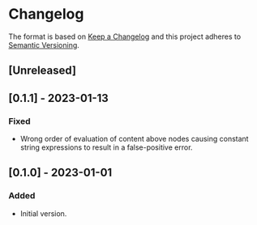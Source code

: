 # Changelog

The format is based on [Keep a Changelog](http://keepachangelog.com/en/1.0.0/)
and this project adheres to [Semantic Versioning](http://semver.org/spec/v2.0.0.html).

## [Unreleased]

## [0.1.1] - 2023-01-13
### Fixed
- Wrong order of evaluation of content above nodes causing constant string expressions to result in
  a false-positive error.

## [0.1.0] - 2023-01-01
### Added
- Initial version.
